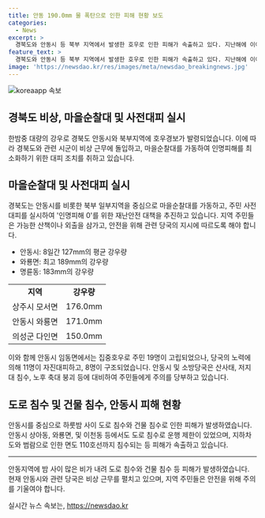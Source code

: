 ```yaml
---
title: 안동 190.0mm 물 폭탄으로 인한 피해 현황 보도
categories:
  - News
excerpt: >
  경북도와 안동시 등 북부 지역에서 발생한 호우로 인한 피해가 속출하고 있다. 지난해에 이어 다시 호우경보가 발령되면서 경북도와 시군의 재난안전대책본부가 비상근무에 돌입했다. 특히 안동시 등 지역에서는 주민들의 안전을 위해 마을순찰대를 가동하고 사전대피 조치를 시행 중이다. 피해가 예상되는 지역주민은 대피하며 산사태와 침수 등으로부터 안전을 유지해야 한다.
feature_text: >
  경북도와 안동시 등 북부 지역에서 발생한 호우로 인한 피해가 속출하고 있다. 지난해에 이어 다시 호우경보가 발령되면서 경북도와 시군의 재난안전대책본부가 비상근무에 돌입했다. 특히 안동시 등 지역에서는 주민들의 안전을 위해 마을순찰대를 가동하고 사전대피 조치를 시행 중이다. 피해가 예상되는 지역주민은 대피하며 산사태와 침수 등으로부터 안전을 유지해야 한다.
image: 'https://newsdao.kr/res/images/meta/newsdao_breakingnews.jpg'
---
```


<p><img src="https://newsdao.kr/res/images/meta/newsdao_breakingnews.jpg" alt="koreaapp 속보" /></p>

<h2 data-ke-size="size26">경북도 비상, 마을순찰대 및 사전대피 실시</h2>

<p data-ke-size="size16">한밤중 대량의 강우로 경북도 안동시와 북부지역에 호우경보가 발령되었습니다. 이에 따라 경북도와 관련 시군이 비상 근무에 돌입하고, 마을순찰대를 가동하여 인명피해를 최소화하기 위한 대피 조치를 취하고 있습니다.</p>

<h2 data-ke-size="size24">마을순찰대 및 사전대피 실시</h2>

<p data-ke-size="size16">경북도는 안동시를 비롯한 북부 일부지역을 중심으로 마을순찰대를 가동하고, 주민 사전 대피를 실시하여 '인명피해 0'를 위한 재난안전 대책을 추진하고 있습니다. 지역 주민들은 가능한 산책이나 외출을 삼가고, 안전을 위해 관련 당국의 지시에 따르도록 해야 합니다.</p>

<ul>
  <li>안동시: 8일간 127mm의 평균 강우량</li>
  <li>와룡면: 최고 189mm의 강우량</li>
  <li>명륜동: 183mm의 강우량</li>
</ul>

<table>
  <tr>
    <td style="text-align: center; height: 17px;"><b>지역</b></td>
    <td style="text-align: center; height: 17px;"><b>강우량</b></td>
  </tr>
  <tr>
    <td style="text-align: center; height: 17px;">상주시 모서면</td>
    <td style="text-align: center; height: 17px;">176.0mm</td>
  </tr>
  <tr>
    <td style="text-align: center; height: 17px;">안동시 와룡면</td>
    <td style="text-align: center; height: 17px;">171.0mm</td>
  </tr>
  <tr>
    <td style="text-align: center; height: 17px;">의성군 다인면</td>
    <td style="text-align: center; height: 17px;">150.0mm</td>
  </tr>
</table>

<p data-ke-size="size16">이와 함께 안동시 임동면에서는 집중호우로 주민 19명이 고립되었으나, 당국의 노력에 의해 11명이 자진대피하고, 8명이 구조되었습니다. 안동시 및 소방당국은 산사태, 저지대 침수, 노후 축대 붕괴 등에 대비하여 주민들에게 주의를 당부하고 있습니다.</p>

<h2 data-ke-size="size24">도로 침수 및 건물 침수, 안동시 피해 현황</h2>

<p data-ke-size="size16">안동시를 중심으로 하룻밤 사이 도로 침수와 건물 침수로 인한 피해가 발생하였습니다. 안동시 상아동, 와룡면, 및 이천동 등에서도 도로 침수로 운행 제한이 있었으며, 지하차도와 범람으로 인한 면도 110호선까지 침수되는 등 피해가 속출하고 있습니다.</p>

<hr>

<p data-ke-size="size16">안동지역에 밤 사이 많은 비가 내려 도로 침수와 건물 침수 등 피해가 발생하였습니다. 현재 안동시와 관련 당국은 비상 근무를 펼치고 있으며, 지역 주민들은 안전을 위해 주의를 기울여야 합니다.</p>
실시간 뉴스 속보는, <a href="https://newsdao.kr" rel="dofollow">https://newsdao.kr</a>


